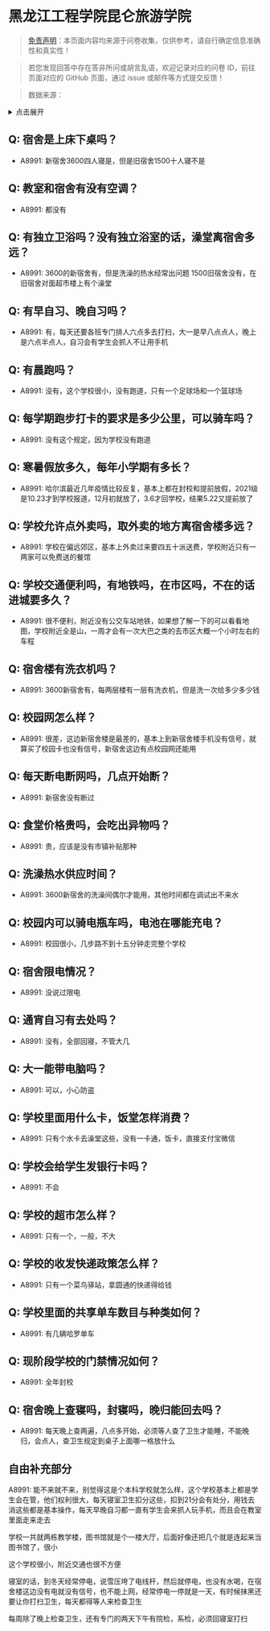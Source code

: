 # 黑龙江工程学院昆仑旅游学院

> [免责声明](https://colleges.chat/#_3)：本页面内容均来源于问卷收集，仅供参考，请自行确定信息准确性和真实性！

> 若您发现回答中存在答非所问或胡言乱语，欢迎记录对应的问卷 ID，前往页面对应的 GitHub 页面，通过 issue 或邮件等方式提交反馈！

> 数据来源：

<details><summary>点击展开</summary>
<ul>
<li>A8991: 匿名 (2022 年 06 月)</li>
</ul>
</details>

## Q: 宿舍是上床下桌吗？

- A8991: 新宿舍3600四人寝是，但是旧宿舍1500十人寝不是

## Q: 教室和宿舍有没有空调？

- A8991: 都没有

## Q: 有独立卫浴吗？没有独立浴室的话，澡堂离宿舍多远？

- A8991: 3600的新宿舍有，但是洗澡的热水经常出问题   1500旧宿舍没有，在旧宿舍对面超市楼上有个澡堂

## Q: 有早自习、晚自习吗？

- A8991: 有，每天还要各班专门排人六点多去打扫，大一是早八点点人，晚上是六点半点人，自习会有学生会抓人不让用手机

## Q: 有晨跑吗？

- A8991: 没有，这个学校很小，没有跑道，只有一个足球场和一个篮球场

## Q: 每学期跑步打卡的要求是多少公里，可以骑车吗？

- A8991: 没有这个规定，因为学校没有跑道

## Q: 寒暑假放多久，每年小学期有多长？

- A8991: 哈尔滨最近几年疫情比较反复，基本上都在封校和提前放假，2021级是10.23才到学校报道，12月初就放了，3.6才回学校，结果5.22又提前放了

## Q: 学校允许点外卖吗，取外卖的地方离宿舍楼多远？

- A8991: 学校在偏远郊区，基本上外卖过来要四五十派送费，学校附近只有一两家可以免费送的餐馆

## Q: 学校交通便利吗，有地铁吗，在市区吗，不在的话进城要多久？

- A8991: 很不便利，附近没有公交车站地铁，如果想了解一下的可以看看地图，学校附近全是山，一周才会有一次大巴之类的去市区大概一个小时左右的车程

## Q: 宿舍楼有洗衣机吗？

- A8991: 3600新宿舍有，每两层楼有一层有洗衣机，但是洗一次给多少多少钱

## Q: 校园网怎么样？

- A8991: 很差，这边新宿舍楼是最差的，基本上到新宿舍楼手机没有信号，就算买了校园卡也没有信号，新宿舍这边有点校园网还能用

## Q: 每天断电断网吗，几点开始断？

- A8991: 新宿舍没有断过

## Q: 食堂价格贵吗，会吃出异物吗？

- A8991: 贵，应该是没有市镇补贴那种

## Q: 洗澡热水供应时间？

- A8991: 3600新宿舍的洗澡间偶尔才能用，其他时间都在调试出不来水

## Q: 校园内可以骑电瓶车吗，电池在哪能充电？

- A8991: 校园很小，几步路不到十五分钟走完整个学校

## Q: 宿舍限电情况？

- A8991: 没说过限电

## Q: 通宵自习有去处吗？

- A8991: 没有，全部回寝，不管大几

## Q: 大一能带电脑吗？

- A8991: 可以，小心防盗

## Q: 学校里面用什么卡，饭堂怎样消费？

- A8991: 只有个水卡去澡堂这些，没有一卡通，饭卡，直接支付宝微信

## Q: 学校会给学生发银行卡吗？

- A8991: 不会

## Q: 学校的超市怎么样？

- A8991: 只有一个，一般，不大

## Q: 学校的收发快递政策怎么样？

- A8991: 只有一个菜鸟驿站，拿圆通的快递得给钱

## Q: 学校里面的共享单车数目与种类如何？

- A8991: 有几辆哈罗单车

## Q: 现阶段学校的门禁情况如何？

- A8991: 全年封校

## Q: 宿舍晚上查寝吗，封寝吗，晚归能回去吗？

- A8991: 每天晚上查两遍，八点多开始，必须等人查了卫生才能睡，不能晚归，会点人，查卫生规定到桌子上面哪一格放什么

## 自由补充部分

A8991: 能不来就不来，别觉得这是个本科学校就怎么样，这个学校基本上都是学生会在管，他们权利很大，每天寝室卫生扣分这些，扣到21分会有处分，用钱去消这些都是基本操作，每天早晚自习都一直有学生会来抓人玩手机，而且会在教室里面走来走去

学校一共就两栋教学楼，图书馆就是个一楼大厅，后面好像还把几个就是连起来当图书馆了，很小

这个学校很小，附近交通也很不方便

寝室的话，到冬天经常停电，说雪压垮了电线杆，然后就停电，也没有水喝，在宿舍楼这边没有电就没有信号，也不能上网，经常停电一停就是一天，有时候抹黑还要让你打扫卫生，每天都得等人来检查卫生

每周除了晚上检查卫生，还有专门的两天下午有院检，系检，必须回寝室打扫